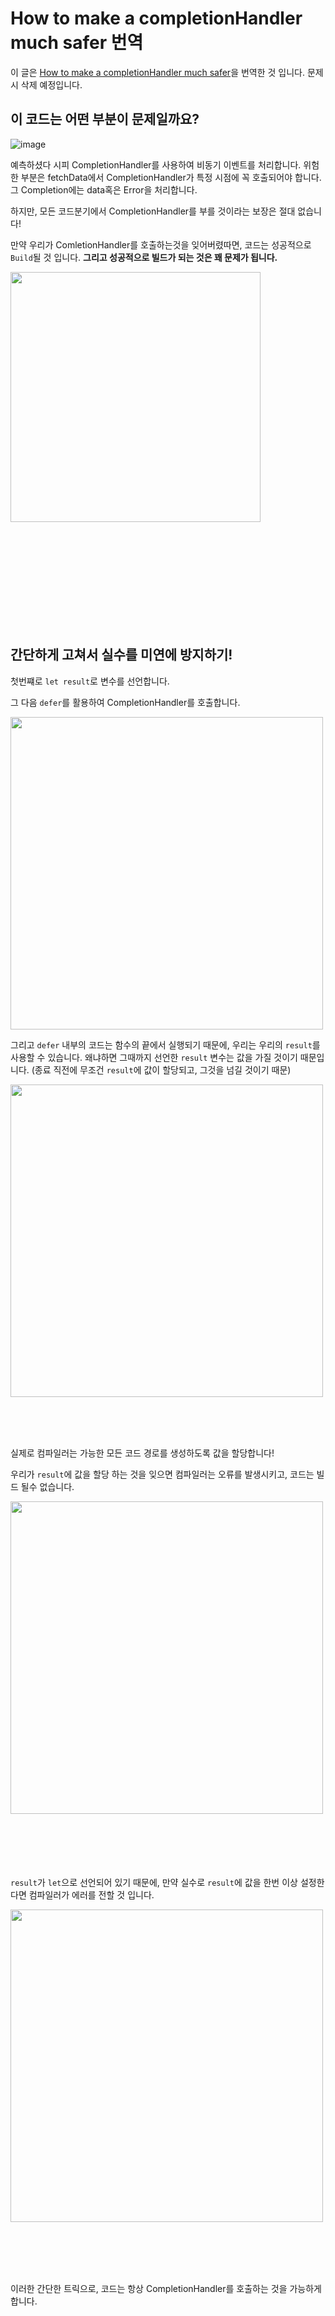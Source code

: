 # How to make a completionHandler much safer 번역

이 글은 [How to make a completionHandler much safer](https://www.swiftwithvincent.com/blog/how-to-make-a-completionhandler-much-safer)을 번역한 것 입니다. 문제시 삭제 예정입니다.


## 이 코드는 어떤 부분이 문제일까요?

![image](https://github.com/MaraMincho/MakingFrogWithoutDissecting/assets/103064352/b7aba288-0d4e-4b78-acb5-8c13805291cb)


예측하셨다 시피 CompletionHandler를 사용하여 비동기 이벤트를 처리합니다. 위험한 부분은 fetchData에서 CompletionHandler가 특정 시점에 꼭 호출되어야 합니다. 그 Completion에는 data혹은 Error을 처리합니다.

하지만, 모든 코드분기에서 CompletionHandler를 부를 것이라는 보장은 절대 없습니다!

만약 우리가 ComletionHandler를 호출하는것을 잊어버렸따면, 코드는 성공적으로 `Build`될 것 입니다. **그리고 성공적으로 빌드가 되는 것은 꽤 문제가 됩니다.**

<img src="https://github.com/MaraMincho/MakingFrogWithoutDissecting/assets/103064352/9cedeaa5-54db-4aed-90ad-310d91986a26" width = "400">




<br/><br/><br/><br/><br/><br/><br/><br/><br/>











## 간단하게 고쳐서 실수를 미연에 방지하기!

첫번쨰로 `let result`로 변수를 선언합니다. <br/>

그 다음 `defer`를 활용하여 CompletionHandler를 호출합니다.


<img src="https://github.com/MaraMincho/MakingFrogWithoutDissecting/assets/103064352/c0e74a96-d136-4aa8-9d6d-c5150d3d3fef" width = "500">






그리고 `defer` 내부의 코드는 함수의 끝에서 실행되기 때문에, 우리는 우리의 `result`를 사용할 수 있습니다. 왜냐하면 그때까지 선언한 `result` 변수는 값을 가질 것이기 때문입니다. (종료 직전에 무조건 `result`에 값이 할당되고, 그것을 넘길 것이기 때문)







<img src="https://github.com/MaraMincho/MakingFrogWithoutDissecting/assets/103064352/2b3c4139-00dd-4f34-9c48-4a86f91d0ddc" width= "500">

<br/><br/><br/>


실제로 컴파일러는 가능한 모든 코드 경로를 생성하도록 값을 할당합니다!

우리가 `result`에 값을 할당 하는 것을 잊으면 컴파일러는 오류를 발생시키고, 코드는 빌드 될수 없습니다.

<img src="https://github.com/MaraMincho/MakingFrogWithoutDissecting/assets/103064352/28c8a991-bd06-4d12-aed1-460c78a49b04" width = "500">

<br/>
<br/><br/><br/><br/><br/>






`result`가 `let`으로 선언되어 있기 때문에, 만약 실수로 `result`에 값을 한번 이상 설정한다면 컴파일러가 에러를 전할 것 입니다.




<img src="https://github.com/MaraMincho/MakingFrogWithoutDissecting/assets/103064352/59b5173a-7166-4d9d-9f1f-2b278b733b07" width="500">

<br/><br/><br/><br/>



이러한 간단한 트릭으로, 코드는 항상 CompletionHandler를 호출하는 것을 가능하게 합니다.

